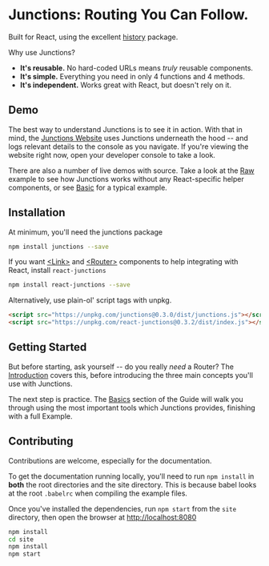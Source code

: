 # Junctions: Routing You Can Follow.

Built for React, using the excellent [history](https://github.com/mjackson/history) package.

Why use Junctions?

- **It's reusable.** No hard-coded URLs means *truly* reusable components.
- **It's simple.** Everything you need in only 4 functions and 4 methods.
- **It's independent.** Works great with React, but doesn't rely on it.

## Demo

The best way to understand Junctions is to see it in action. With that in mind, the [Junctions Website](https://junctions.js.org) uses Junctions underneath the hood -- and logs relevant details to the console as you navigate. If you're viewing the website right now, open your developer console to take a look.

There are also a number of live demos with source. Take a look at the [Raw](https://junctions.js.org/examples/Raw) example to see how Junctions works without any React-specific helper components, or see [Basic](https://junctions.js.org/examples/Basic) for a typical example.

## Installation

At minimum, you'll need the junctions package

```bash
npm install junctions --save
```

If you want [&lt;Link&gt;](https://junctions.js.org/docs/api/react-junctions/Link) and [&lt;Router&gt;](https://junctions.js.org/docs/api/react-junctions/Router) components to help integrating with React, install `react-junctions`

```bash
npm install react-junctions --save
```

Alternatively, use plain-ol' script tags with unpkg.

```html
<script src="https://unpkg.com/junctions@0.3.0/dist/junctions.js"></script>
<script src="https://unpkg.com/react-junctions@0.3.2/dist/index.js"></script>
```

## Getting Started

But before starting, ask yourself -- do you really *need* a Router? The [Introduction](https://junctions.js.org/docs/introduction/do-i-need-a-router) covers this, before introducing the three main concepts you'll use with Junctions.

The next step is practice. The [Basics](https://junctions.js.org/docs/basics/Locations) section of the Guide will walk you through using the most important tools which Junctions provides, finishing with a full Example.

## Contributing

Contributions are welcome, especially for the documentation.

To get the documentation running locally, you'll need to run `npm install` in **both** the root directories and the site directory. This is because babel looks at the root `.babelrc` when compiling the example files.

Once you've installed the dependencies, run `npm start` from the `site` directory, then open the browser at <http://localhost:8080>

```bash
npm install
cd site
npm install
npm start
```
